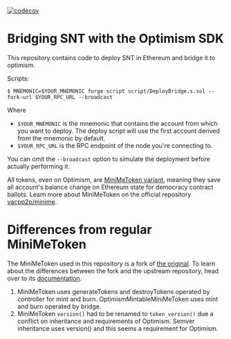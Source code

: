 [![codecov](https://codecov.io/gh/logos-co/optimism-bridge-snt/graph/badge.svg?token=T28C0VOKJC)](https://codecov.io/gh/logos-co/optimism-bridge-snt)

# Bridging SNT with the Optimism SDK

This repository contains code to deploy SNT in Ethereum and bridge it to optimism.

Scripts:

```
$ MNEMONIC=$YOUR_MNEMONIC forge script script/DeployBridge.s.sol --fork-url $YOUR_RPC_URL --broadcast
```

Where

- `$YOUR_MNEMONIC` is the mnemonic that contains the account from which you want to deploy. The deploy script will use
  the first account derived from the mnemonic by default.
- `$YOUR_RPC_URL` is the RPC endpoint of the node you're connecting to.

You can omit the `--broadcast` option to simulate the deployment before actually performing it.

All tokens, even on Optimism, are [MiniMeToken variant](https://github.com/vacp2p/minime), meaning they save all
account's balance change on Ethereum state for democracy contract ballots. Learn more about MiniMeToken on the official
repository [vacpp2p/minime](https://github.com/vacp2p/minime).

# Differences from regular MiniMeToken

The MiniMeToken used in this repository is a fork of [the original](https://github.com/Giveth/minime). To learn about
the differences between the fork and the upstream repository, head over to its
[documentation](https://github.com/vacp2p/minime#readme).

1. MiniMeToken uses generateTokens and destroyTokens operated by controller for mint and burn.
   OptimismMintableMiniMeToken uses mint and burn operated by bridge.
2. MiniMeToken `version()` had to be renamed to `token_version()` due a conflict on inheritance and requirements of
   Optimism. Semver inheritance uses version() and this seems a requirement for Optimism.
